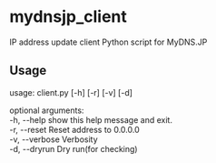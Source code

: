 # mydnsjp_client
IP address update client Python script for MyDNS.JP

## Usage
usage: client.py [-h] [-r] [-v] [-d]

optional arguments:<br>
  -h, --help     show this help message and exit. <br>
  -r, --reset    Reset address to 0.0.0.0<br> 
  -v, --verbose  Verbosity<br>
  -d, --dryrun   Dry run(for checking)<br>
